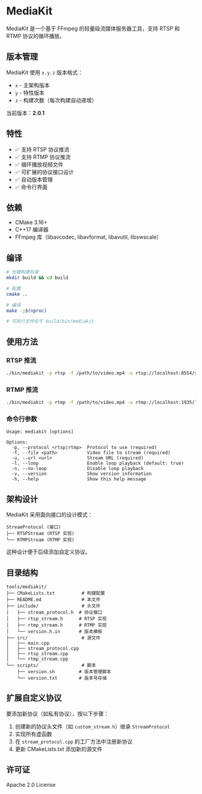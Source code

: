 # MediaKit

MediaKit 是一个基于 FFmpeg 的轻量级流媒体服务器工具，支持 RTSP 和 RTMP 协议的循环播放。

## 版本管理

MediaKit 使用 `x.y.z` 版本格式：
- `x` - 主架构版本
- `y` - 特性版本
- `z` - 构建次数（每次构建自动递增）

当前版本：**2.0.1**

## 特性

- ✅ 支持 RTSP 协议推流
- ✅ 支持 RTMP 协议推流
- ✅ 循环播放视频文件
- ✅ 可扩展的协议接口设计
- ✅ 自动版本管理
- ✅ 命令行界面

## 依赖

- CMake 3.16+
- C++17 编译器
- FFmpeg 库（libavcodec, libavformat, libavutil, libswscale）

## 编译

```bash
# 创建构建目录
mkdir build && cd build

# 配置
cmake ..

# 编译
make -j$(nproc)

# 可执行文件位于 build/bin/mediakit
```

## 使用方法

### RTSP 推流

```bash
./bin/mediakit -p rtsp -f /path/to/video.mp4 -u rtsp://localhost:8554/stream
```

### RTMP 推流

```bash
./bin/mediakit -p rtmp -f /path/to/video.mp4 -u rtmp://localhost:1935/live/stream
```

### 命令行参数

```
Usage: mediakit [options]

Options:
  -p, --protocol <rtsp|rtmp>  Protocol to use (required)
  -f, --file <path>           Video file to stream (required)
  -u, --url <url>             Stream URL (required)
  -l, --loop                  Enable loop playback (default: true)
  -n, --no-loop               Disable loop playback
  -v, --version               Show version information
  -h, --help                  Show this help message
```

## 架构设计

MediaKit 采用面向接口的设计模式：

```
StreamProtocol (接口)
├── RTSPStream (RTSP 实现)
└── RTMPStream (RTMP 实现)
```

这种设计便于后续添加自定义协议。

## 目录结构

```
tools/mediakit/
├── CMakeLists.txt          # 构建配置
├── README.md               # 本文件
├── include/                # 头文件
│   ├── stream_protocol.h  # 协议接口
│   ├── rtsp_stream.h      # RTSP 实现
│   ├── rtmp_stream.h      # RTMP 实现
│   └── version.h.in       # 版本模板
├── src/                    # 源文件
│   ├── main.cpp
│   ├── stream_protocol.cpp
│   ├── rtsp_stream.cpp
│   └── rtmp_stream.cpp
└── scripts/                # 脚本
    ├── version.sh         # 版本管理脚本
    └── version.txt        # 版本号存储
```

## 扩展自定义协议

要添加新协议（如私有协议），按以下步骤：

1. 创建新的协议头文件（如 `custom_stream.h`）继承 `StreamProtocol`
2. 实现所有虚函数
3. 在 `stream_protocol.cpp` 的工厂方法中注册新协议
4. 更新 CMakeLists.txt 添加新的源文件

## 许可证

Apache 2.0 License
